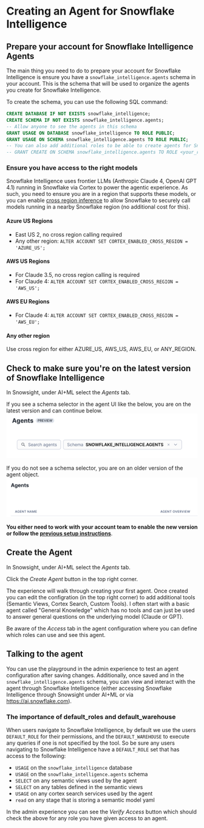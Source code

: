 # Creating an Agent for Snowflake Intelligence

## Prepare your account for Snowflake Intelligence Agents

The main thing you need to do to prepare your account for Snowflake Intelligence is ensure you have a `snowflake_intelligence.agents` schema in your account. This is the schema that will be used to organize the agents you create for Snowflake Intelligence. 

To create the schema, you can use the following SQL command:

```sql
CREATE DATABASE IF NOT EXISTS snowflake_intelligence;
CREATE SCHEMA IF NOT EXISTS snowflake_intelligence.agents;
-- Allow anyone to see the agents in this schema
GRANT USAGE ON DATABASE snowflake_intelligence TO ROLE PUBLIC;
GRANT USAGE ON SCHEMA snowflake_intelligence.agents TO ROLE PUBLIC;
-- You can also add additional roles to be able to create agents for Snowflake Intelligence
-- GRANT CREATE ON SCHEMA snowflake_intelligence.agents TO ROLE <your_role>;
```

### Ensure you have access to the right models

Snowflake Intelligence uses frontier LLMs (Anthropic Claude 4, OpenAI GPT 4.1) running in Snowflake via Cortex to power the agentic experience. As such, you need to ensure you are in a region that supports these models, or you can enable [cross region inference](https://docs.snowflake.com/en/user-guide/snowflake-cortex/cross-region-inference) to allow Snowflake to securely call models running in a nearby Snowflake region (no additional cost for this).

#### Azure US Regions
- East US 2, no cross region calling required
- Any other region: `ALTER ACCOUNT SET CORTEX_ENABLED_CROSS_REGION = 'AZURE_US';`

#### AWS US Regions
- For Claude 3.5, no cross region calling is required
- For Claude 4: `ALTER ACCOUNT SET CORTEX_ENABLED_CROSS_REGION = 'AWS_US';`

#### AWS EU Regions
- For Claude 4: `ALTER ACCOUNT SET CORTEX_ENABLED_CROSS_REGION = 'AWS_EU';`

#### Any other region
Use cross region for either AZURE_US, AWS_US, AWS_EU, or ANY_REGION.

## Check to make sure you're on the latest version of Snowflake Intelligence

In Snowsight, under AI+ML select the *Agents* tab.

If you see a schema selector in the agent UI like the below, you are on the latest version and can continue below.  
![new_ui](./assets/new_agent_ui.png)  

If you do not see a schema selector, you are on an older version of the agent object.  
![old_ui](./assets/old_agent_ui.png)  

**You either need to work with your account team to enable the new version or follow the [previous setup instructions](https://docs.google.com/document/d/1J1Mu-bo-F8EITmGET4-KaOUlqkIdyYG_Xmkt9I9kdXU/edit?tab=t.31gmj4wpslj7)**.

## Create the Agent

In Snowsight, under AI+ML select the *Agents* tab.

Click the *Create Agent* button in the top right corner.

The experience will walk through creating your first agent. Once created you can edit the configration (in the top right corner) to add additional tools (Semantic Views, Cortex Search, Custom Tools). I often start with a basic agent called "General Knowledge" which has no tools and can just be used to answer general questions on the underlying model (Claude or GPT).

Be aware of the *Access* tab in the agent configuration where you can define which roles can use and see this agent.

## Talking to the agent

You can use the playground in the admin experience to test an agent configuration after saving changes. Additionally, once saved and in the `snowflake_intelligence.agents` schema, you can view and interact with the agent through Snowflake Intelligence (either accessing Snowflake Intelligence through Snowsight under AI+ML or via https://ai.snowflake.com).

### The importance of default_roles and default_warehouse
When users navigate to Snowflake Intelligence, by default we use the users `DEFAULT_ROLE` for their permissions, and the `DEFAULT_WAREHOUSE` to execute any queries if one is not specified by the tool. So be sure any users navigating to Snowflake Intelligence have a `DEFAULT_ROLE` set that has access to the following:
- `USAGE` on the `snowflake_intelligence` database
- `USAGE` on the `snowflake_intelligence.agents` schema
- `SELECT` on any semantic views used by the agent
- `SELECT` on any tables defined in the semantic views
- `USAGE` on any cortex search services used by the agent
- `read` on any stage that is storing a semantic model yaml

In the admin experience you can see the *Verify Access* button which should check the above for any role you have given access to an agent.